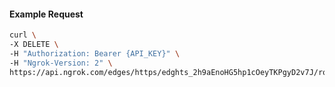 <!-- Code generated for API Clients. DO NOT EDIT. -->

#### Example Request

```bash
curl \
-X DELETE \
-H "Authorization: Bearer {API_KEY}" \
-H "Ngrok-Version: 2" \
https://api.ngrok.com/edges/https/edghts_2h9aEnoHG5hp1cOeyTKPgyD2v7J/routes/edghtsrt_2h9aEnnE4Nv5GNGOmJ5fHuPN5HJ/oidc
```
